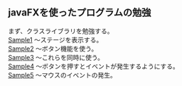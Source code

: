 javaFXを使ったプログラムの勉強
-
まず、クラスライブラリを勉強する。  
[Sample1](tree/master/src/Sample1)
〜ステージを表示する。  
[Sample2](https://github.com/Yoshiki-Yamada/javafx_application/tree/master/src/Sample2"Sample2")
〜ボタン機能を使う。  
[Sample3](https://github.com/Yoshiki-Yamada/javafx_application/tree/master/src/Sample3"Sample3")
〜これらを同時に使う。  
[Sample4](https://github.com/Yoshiki-Yamada/javafx_application/tree/master/src/Sample4"Sample4")
〜ボタンを押すとイベントが発生するようにする。  
[Sample5](https://github.com/Yoshiki-Yamada/javafx_application/tree/master/src/Sample5"Sample5")
〜マウスのイベントの発生。
